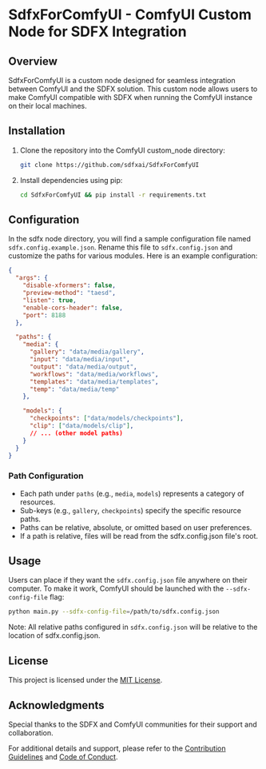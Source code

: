 # SdfxForComfyUI - ComfyUI Custom Node for SDFX Integration

## Overview

SdfxForComfyUI is a custom node designed for seamless integration between ComfyUI and the SDFX solution. This custom node allows users to make ComfyUI compatible with SDFX when running the ComfyUI instance on their local machines.

## Installation

1. Clone the repository into the ComfyUI custom_node directory:
    ```bash
    git clone https://github.com/sdfxai/SdfxForComfyUI
    ```

2. Install dependencies using pip:
    ```bash
    cd SdfxForComfyUI && pip install -r requirements.txt
    ```

## Configuration

In the sdfx node directory, you will find a sample configuration file named `sdfx.config.example.json`. Rename this file to `sdfx.config.json` and customize the paths for various modules. Here is an example configuration:

```json
{
  "args": {
    "disable-xformers": false,
    "preview-method": "taesd",
    "listen": true,
    "enable-cors-header": false,
    "port": 8188
  },

  "paths": {
    "media": {
      "gallery": "data/media/gallery",
      "input": "data/media/input",
      "output": "data/media/output",
      "workflows": "data/media/workflows",
      "templates": "data/media/templates",
      "temp": "data/media/temp"
    },

    "models": {
      "checkpoints": ["data/models/checkpoints"],
      "clip": ["data/models/clip"],
      // ... (other model paths)
    }
  }
}
```
### Path Configuration

- Each path under `paths` (e.g., `media`, `models`) represents a category of resources.
- Sub-keys (e.g., `gallery`, `checkpoints`) specify the specific resource paths.
- Paths can be relative, absolute, or omitted based on user preferences.
- If a path is relative, files will be read from the sdfx.config.json file's root.


## Usage

Users can place if they want the `sdfx.config.json` file anywhere on their computer. To make it work, ComfyUI should be launched with the `--sdfx-config-file` flag:

```bash
python main.py --sdfx-config-file=/path/to/sdfx.config.json
```
Note: All relative paths configured in `sdfx.config.json` will be relative to the location of sdfx.config.json.
## License

This project is licensed under the [MIT License](LICENSE).

## Acknowledgments

Special thanks to the SDFX and ComfyUI communities for their support and collaboration.

For additional details and support, please refer to the [Contribution Guidelines](CONTRIBUTING.md) and [Code of Conduct](CODE_OF_CONDUCT.md).
